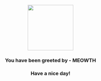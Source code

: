 <p align="center">
            <img src="https://raw.githubusercontent.com/PokeAPI/sprites/master/sprites/pokemon/52.png" width="150" height="150">
          </p>
          <h3 align="center">You have been greeted by - <b>MEOWTH</b></h3>
          <h3 align="center">Have a nice day!</h3>
